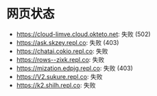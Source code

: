 # 网页状态
- https://cloud-limve.cloud.okteto.net: 失败 (502)
- https://ask.skzey.repl.co: 失败 (403)
- https://chatai.cokio.repl.co: 失败
- https://rows--zixk.repl.co: 失败
- https://mization.edpjg.repl.co: 失败 (403)
- https://V2.sukure.repl.co: 失败
- https://k2.shilh.repl.co: 失败
